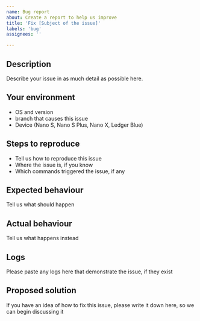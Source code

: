 ```yaml
---
name: Bug report
about: Create a report to help us improve
title: 'Fix [Subject of the issue]'
labels: 'bug'
assignees: ''

---
```


## Description

Describe your issue in as much detail as possible here.

## Your environment

* OS and version
* branch that causes this issue
* Device (Nano S, Nano S Plus, Nano X, Ledger Blue)

## Steps to reproduce

* Tell us how to reproduce this issue
* Where the issue is, if you know
* Which commands triggered the issue, if any

## Expected behaviour

Tell us what should happen

## Actual behaviour

Tell us what happens instead

## Logs

Please paste any logs here that demonstrate the issue, if they exist

## Proposed solution

If you have an idea of how to fix this issue, please write it down here,
so we can begin discussing it
